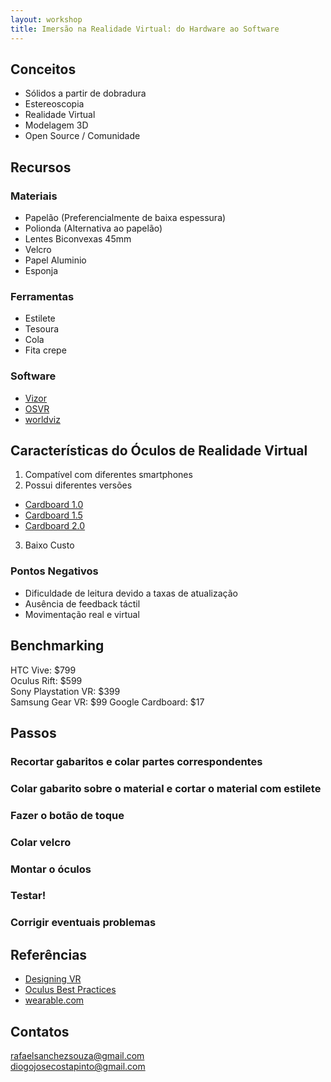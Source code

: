 ```yaml
---
layout: workshop
title: Imersão na Realidade Virtual: do Hardware ao Software
---
```


## Conceitos

*   Sólidos a partir de dobradura
*   Estereoscopia
*   Realidade Virtual
*   Modelagem 3D
*   Open Source / Comunidade

## Recursos

### Materiais
*   Papelão (Preferencialmente de baixa espessura)
*   Polionda (Alternativa ao papelão)
*   Lentes Biconvexas 45mm
*   Velcro
*   Papel Aluminio
*   Esponja

### Ferramentas
*   Estilete
*   Tesoura
*   Cola
*   Fita crepe

### Software
*   [Vizor](http://vizor.io/)
*   [OSVR](http://www.osvr.org/)
*   [worldviz](http://www.worldviz.com/)

## Características do Óculos de Realidade Virtual

1. Compatível com diferentes smartphones
2. Possui diferentes versões 

  *   [Cardboard 1.0](http://ge.tt/38amg1a2)
  *   [Cardboard 1.5](http://ge.tt/3Q1sg1a2)  
  *   [Cardboard 2.0](http://ge.tt/20ohg1a2)
3. Baixo Custo

### Pontos Negativos
*   Dificuldade de leitura devido a taxas de atualização
*   Ausência de feedback táctil
*   Movimentação real e virtual

## Benchmarking

HTC Vive: $799  
Oculus Rift: $599  
Sony Playstation VR: $399  
Samsung Gear VR: $99
Google Cardboard: $17

## Passos
### Recortar gabaritos e colar partes correspondentes 

### Colar gabarito sobre o material e cortar o material com estilete

### Fazer o botão de toque

### Colar velcro

### Montar o óculos

### Testar!

### Corrigir eventuais problemas

## Referências

*   [Designing VR](http://blog.leapmotion.com/designing-vr-tools-good-bad-ugly/)
*   [Oculus Best Practices](http://static.oculus.com/documentation/pdfs/intro-vr/latest/bp.pdf)
*   [wearable.com](http://www.wareable.com/headgear/the-best-ar-and-vr-headsets/)

## Contatos
rafaelsanchezsouza@gmail.com  
diogojosecostapinto@gmail.com
